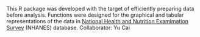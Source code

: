 This R package was developed with the target of efficiently preparing data before analysis. Functions were designed for the graphical and tabular representations of the data in [National Health and Nutrition Examimation Survey](https://www.cdc.gov/nchs/nhanes/index.htm) (NHANES) database.
Collaborator: Yu Cai
